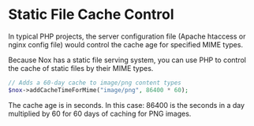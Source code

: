 # Static File Cache Control
In typical PHP projects, the server configuration file (Apache htaccess or nginx config file) would control the cache age for specified MIME types.

Because Nox has a static file serving system, you can use PHP to control the cache of static files by their MIME types.

```php
// Adds a 60-day cache to image/png content types
$nox->addCacheTimeForMime("image/png", 86400 * 60);
```

The cache age is in seconds. In this case: 86400 is the seconds in a day multiplied by 60 for 60 days of caching for PNG images.